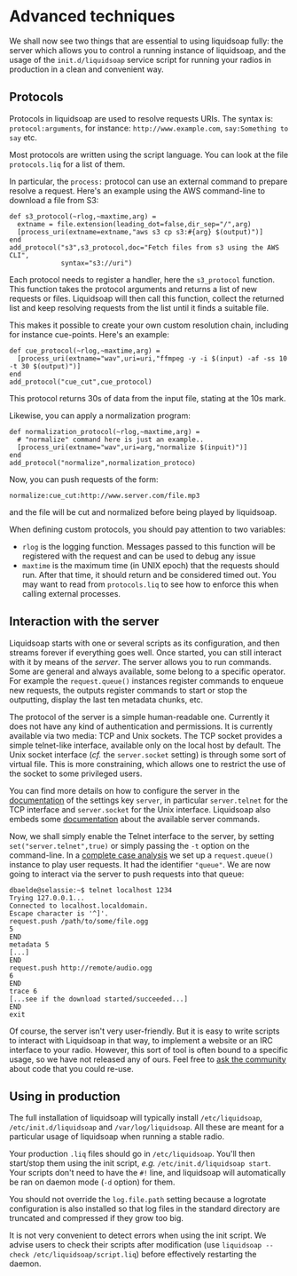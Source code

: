 Advanced techniques
===================
We shall now see two things that are essential
to using liquidsoap fully: the server which allows you
to control a running instance of liquidsoap,
and the usage of the `init.d/liquidsoap` service script
for running your radios in production in a clean and convenient way.

Protocols
---------
Protocols in liquidsoap are used to resolve requests URIs. The syntax is: `protocol:arguments`,
for instance: `http://www.example.com`, `say:Something to say` etc.

Most protocols are written using the script language. You can look at the file `protocols.liq` for a list
of them.

In particular, the `process:` protocol can use an external command to prepare resolve a request. Here's an example
using the AWS command-line to download a file from S3:

```liquidsoap
def s3_protocol(~rlog,~maxtime,arg) =
  extname = file.extension(leading_dot=false,dir_sep="/",arg)
  [process_uri(extname=extname,"aws s3 cp s3:#{arg} $(output)")]
end
add_protocol("s3",s3_protocol,doc="Fetch files from s3 using the AWS CLI",
             syntax="s3://uri")
```

Each protocol needs to register a handler, here the `s3_protocol` function. This function takes
the protocol arguments and returns a list of new requests or files. Liquidsoap will then call
this function, collect the returned list and keep resolving requests from the list until it finds a
suitable file.

This makes it possible to create your own custom resolution chain, including for instance cue-points. Here's an example:

```liquidsoap
def cue_protocol(~rlog,~maxtime,arg) =
  [process_uri(extname="wav",uri=uri,"ffmpeg -y -i $(input) -af -ss 10 -t 30 $(output)")]
end
add_protocol("cue_cut",cue_protocol)
```

This protocol returns 30s of data from the input file, stating at the 10s mark.

Likewise, you can apply a normalization program:

```liquidsoap
def normalization_protocol(~rlog,~maxtime,arg) =
  # "normalize" command here is just an example..
  [process_uri(extname="wav",uri=arg,"normalize $(inpuit)")]
end
add_protocol("normalize",normalization_protoco)
```

Now, you can push requests of the form:
```
normalize:cue_cut:http://www.server.com/file.mp3
```
and the file will be cut and normalized
before being played by liquidsoap.

When defining custom protocols, you should pay attention to two variables:

* `rlog` is the logging function. Messages passed to this function will be registered with the request and can be used to debug any issue
* `maxtime` is the maximum time (in UNIX epoch) that the requests should run. After that time, it should return and be considered timed out. You may want to read from `protocols.liq` to see how to enforce this when calling external processes.

Interaction with the server
---------------------------
Liquidsoap starts with one or several scripts as its configuration,
and then streams forever if everything goes well.
Once started, you can still interact with it by means of the *server*.
The server allows you to run commands. Some are general and always available,
some belong to a specific operator. For example the `request.queue()` instances register commands to enqueue new requests, the outputs register commands
to start or stop the outputting, display the last ten metadata chunks, etc.

The protocol of the server is a simple human-readable one.
Currently it does not have any kind of authentication and permissions.
It is currently available via two media: TCP and Unix sockets.
The TCP socket provides a simple telnet-like interface, available only on
the local host by default.
The Unix socket interface (*cf.* the `server.socket` setting)
is through some sort of virtual file.
This is more constraining, which allows one to restrict the use of the socket
to some privileged users.

You can find more details on how to configure the server in the
[documentation](help.html#settings) of the settings key `server`,
in particular `server.telnet` for the TCP interface and `server.socket`
for the Unix interface.
Liquidsoap also embeds some [documentation](help.html#server)
about the available server commands.

Now, we shall simply enable the Telnet interface to the server,
by setting `set("server.telnet",true)` or simply passing the `-t` option on
the command-line.
In a [complete case analysis](complete_case.html) we set up a `request.queue()`
instance to play user requests. It had the identifier `"queue"`.
We are now going to interact via the server to push requests into that queue:

```
dbaelde@selassie:~$ telnet localhost 1234
Trying 127.0.0.1...
Connected to localhost.localdomain.
Escape character is '^]'.
request.push /path/to/some/file.ogg
5
END
metadata 5
[...]
END
request.push http://remote/audio.ogg
6
END
trace 6
[...see if the download started/succeeded...]
END
exit
```

Of course, the server isn't very user-friendly.
But it is easy to write scripts to interact with Liquidsoap in that way,
to implement a website or an IRC interface to your radio.
However, this sort of tool is often bound to a specific usage, so we have
not released any of ours. Feel free to
[ask the community](mailto:savonet-users@lists.sf.net) about code that you could re-use.

Using in production
-------------------
The full installation of liquidsoap will typically install
`/etc/liquidsoap`, `/etc/init.d/liquidsoap` and `/var/log/liquidsoap`.
All these are meant for a particular usage of liquidsoap
when running a stable radio.

Your production `.liq` files should go in `/etc/liquidsoap`.
You'll then start/stop them using the init script, *e.g.*
`/etc/init.d/liquidsoap start`.
Your scripts don't need to have the `#!` line,
and liquidsoap will automatically be ran on daemon mode (`-d` option) for them.

You should not override the `log.file.path` setting because a
logrotate configuration is also installed so that log files
in the standard directory are truncated and compressed if they grow too big.

It is not very convenient to detect errors when using the init script.
We advise users to check their scripts after modification (use
`liquidsoap --check /etc/liquidsoap/script.liq`)
before effectively restarting the daemon.


